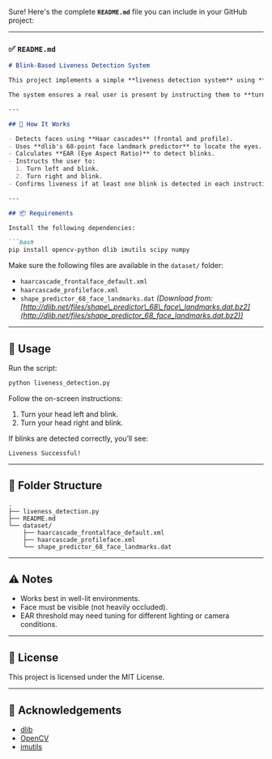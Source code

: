 Sure! Here's the complete **`README.md`** file you can include in your GitHub project:

---

### ✅ `README.md`

````markdown
# Blink-Based Liveness Detection System

This project implements a simple **liveness detection system** using **blink detection** and **head orientation prompts** (left/right turns) with OpenCV, dlib, and Haar cascade classifiers.

The system ensures a real user is present by instructing them to **turn their head left and right and blink**, using Eye Aspect Ratio (EAR) to detect blinks. It's useful in basic anti-spoofing systems for facial recognition.

---

## 🧠 How It Works

- Detects faces using **Haar cascades** (frontal and profile).
- Uses **dlib's 68-point face landmark predictor** to locate the eyes.
- Calculates **EAR (Eye Aspect Ratio)** to detect blinks.
- Instructs the user to:
  1. Turn left and blink.
  2. Turn right and blink.
- Confirms liveness if at least one blink is detected in each instruction.

---

## 📦 Requirements

Install the following dependencies:

```bash
pip install opencv-python dlib imutils scipy numpy
````

Make sure the following files are available in the `dataset/` folder:

* `haarcascade_frontalface_default.xml`
* `haarcascade_profileface.xml`
* `shape_predictor_68_face_landmarks.dat`
  *(Download from: [http://dlib.net/files/shape\_predictor\_68\_face\_landmarks.dat.bz2](http://dlib.net/files/shape_predictor_68_face_landmarks.dat.bz2))*

---

## 🚀 Usage

Run the script:

```bash
python liveness_detection.py
```

Follow the on-screen instructions:

1. Turn your head left and blink.
2. Turn your head right and blink.

If blinks are detected correctly, you’ll see:

```
Liveness Successful!
```

---

## 📁 Folder Structure

```
.
├── liveness_detection.py
├── README.md
└── dataset/
    ├── haarcascade_frontalface_default.xml
    ├── haarcascade_profileface.xml
    └── shape_predictor_68_face_landmarks.dat
```

---

## ⚠️ Notes

* Works best in well-lit environments.
* Face must be visible (not heavily occluded).
* EAR threshold may need tuning for different lighting or camera conditions.

---

## 📃 License

This project is licensed under the MIT License.

---

## 🙌 Acknowledgements

* [dlib](http://dlib.net/)
* [OpenCV](https://opencv.org/)
* [imutils](https://github.com/jrosebr1/imutils)

```
